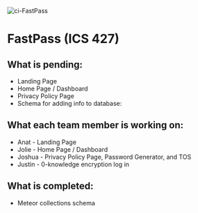 ![ci-FastPass](https://github.com/FastPass-Devs/FastPass/actions/workflows/ci.yml/badge.svg)

# FastPass (ICS 427)

## What is pending:
* Landing Page
* Home Page / Dashboard
* Privacy Policy Page
* Schema for adding info to database:

## What each team member is working on:
* Anat - Landing Page
* Jolie - Home Page / Dashboard
* Joshua - Privacy Policy Page, Password Generator, and TOS
* Justin - 0-knowledge encryption log in

## What is completed:
* Meteor collections schema
